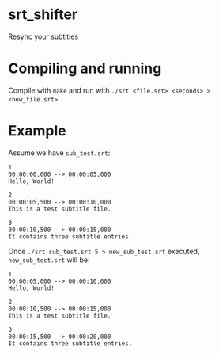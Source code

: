 # srt_shifter
Resync your subtitles

# Compiling and running
Compile with ``make`` and run with ``./srt <file.srt> <seconds> > <new_file.srt>``.

# Example
Assume we have ``sub_test.srt``:
```
1
00:00:00,000 --> 00:00:05,000
Hello, World!

2
00:00:05,500 --> 00:00:10,000
This is a test subtitle file.

3
00:00:10,500 --> 00:00:15,000
It contains three subtitle entries.
```

Once ``./srt sub_test.srt 5 > new_sub_test.srt`` executed, ``new_sub_test.srt`` will be:
```
1
00:00:05,000 --> 00:00:10,000
Hello, World!

2
00:00:10,500 --> 00:00:15,000
This is a test subtitle file.

3
00:00:15,500 --> 00:00:20,000
It contains three subtitle entries.
```